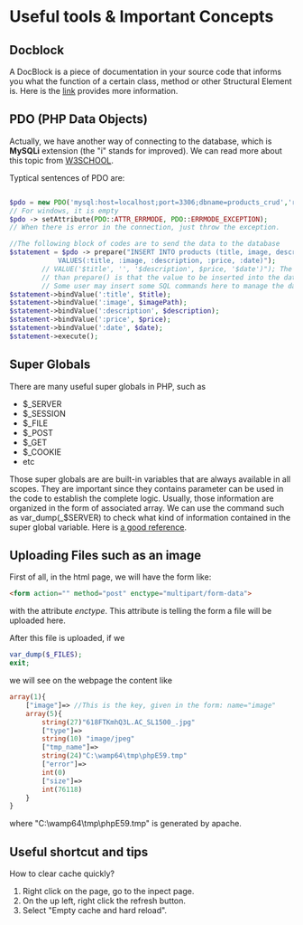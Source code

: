# Useful tools & Important Concepts

## Docblock

A DocBlock is a piece of documentation in your source code that informs you what the function of a certain class, method or other Structural Element is. Here is the [link](https://docs.phpdoc.org/guide/getting-started/what-is-a-docblock.html) provides more information.

## PDO (PHP Data Objects)

Actually, we have another way of connecting to the database, which is **MySQLi** extension (the "i" stands for improved). We can read more about this topic from [W3SCHOOL](https://www.w3schools.com/php/php_mysql_connect.asp).

Typtical sentences of PDO are:

```php

$pdo = new PDO('mysql:host=localhost;port=3306;dbname=products_crud','root',''); // the third paramter is password. 
// For windows, it is empty
$pdo -> setAttribute(PDO::ATTR_ERRMODE, PDO::ERRMODE_EXCEPTION);
// When there is error in the connection, just throw the exception.

//The following block of codes are to send the data to the database
$statement = $pdo -> prepare("INSERT INTO products (title, image, description, price, create_date)
            VALUES(:title, :image, :description, :price, :date)");
        // VALUE('$title', '', '$description', $price, '$date')"); The reason we don't use exec() rather
        // than prepare() is that the value to be inserted into the database directly is NOT secure. 
        // Some user may insert some SQL commands here to manage the database in the malicious ways.
$statement->bindValue(':title', $title); 
$statement->bindValue(':image', $imagePath); 
$statement->bindValue(':description', $description); 
$statement->bindValue(':price', $price); 
$statement->bindValue(':date', $date); 
$statement->execute();
```

## Super Globals

There are many useful super globals in PHP, such as

+ $_SERVER
+ $_SESSION
+ $_FILE
+ $_POST
+ $_GET
+ $_COOKIE
+ etc

Those super globals are are built-in variables that are always available in all scopes. They are important since they contains parameter can be used in the code to establish the complete logic. Usually, those information are organized in the form of associated array. We can use the command such as var_dump(_$SERVER) to check what kind of information contained in the super global variable. Here is [a good reference](https://www.w3schools.com/php/php_superglobals.asp).

## Uploading Files such as an image

First of all, in the html page, we will have the form like:

```html
<form action="" method="post" enctype="multipart/form-data">
```

with the attribute *enctype*. This attribute is telling the form a file will be uploaded here.

After this file is uploaded, if we

```php
var_dump($_FILES);
exit;
```

we will see on the webpage the content like

```php
array(1){
    ["image"]=> //This is the key, given in the form: name="image"
    array(5){
        string(27)"618FTKmhQ3L.AC_SL1500_.jpg"
        ["type"]=>
        string(10) "image/jpeg"
        ["tmp_name"]=>
        string(24)"C:\wamp64\tmp\phpE59.tmp"
        ["error"]=>
        int(0)
        ["size"]=>
        int(76118)
    }    
}
```

where "C:\wamp64\tmp\phpE59.tmp" is generated by apache.

## Useful shortcut and tips

How to clear cache quickly?

1. Right click on the page, go to the inpect page.
2. On the up left, right click the refresh button.
3. Select "Empty cache and hard reload".
